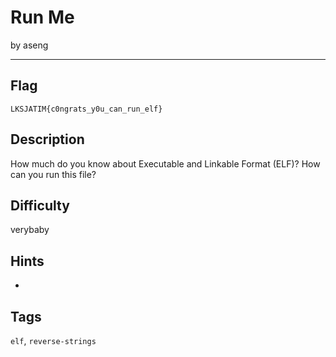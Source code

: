 # Run Me

by aseng

---

## Flag

```
LKSJATIM{c0ngrats_y0u_can_run_elf}
```

## Description
How much do you know about Executable and Linkable Format (ELF)? How can you run this file?

## Difficulty
verybaby

## Hints
-

## Tags
`elf`, `reverse-strings`